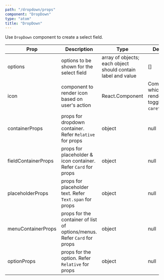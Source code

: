 ```yaml
---
path: "/dropdown/props"
component: "DropDown"
type: "atom"
title: "DropDown"
---
```


Use `DropDown` component to create a select field.

| Prop | Description | Type | Default |
| ------ | ----------- | ---- | ------- |
| options | options to be shown for the select field | array of objects; each object should contain label and value | [] |
| icon | component to render icon based on user's action | React.Component | Component which renders toggleable `caret` icon |
| containerProps | props for dropdown container. Refer `Relative` for props | object | null |
| fieldContainerProps | props for placeholder & icon container. Refer `Card` for props | object | null |
| placeholderProps | props for placeholder text. Refer `Text.span` for props | object | null |
| menuContainerProps | props for the container of list of options/menus. Refer `Card` for props  | object | null |
| optionProps | props for the option. Refer `Relative` for props | object | null |


